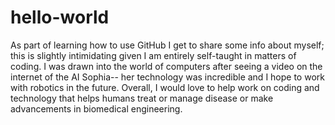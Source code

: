 # hello-world

As part of learning how to use GitHub I get to share some info about myself; this is slightly intimidating given I am entirely self-taught in matters of coding. I was drawn into the world of computers after seeing a video on the internet of the AI Sophia-- her technology was incredible and I hope to work with robotics in the future. Overall, I would love to help work on coding and technology that helps humans treat or manage disease or make advancements in biomedical engineering. 
